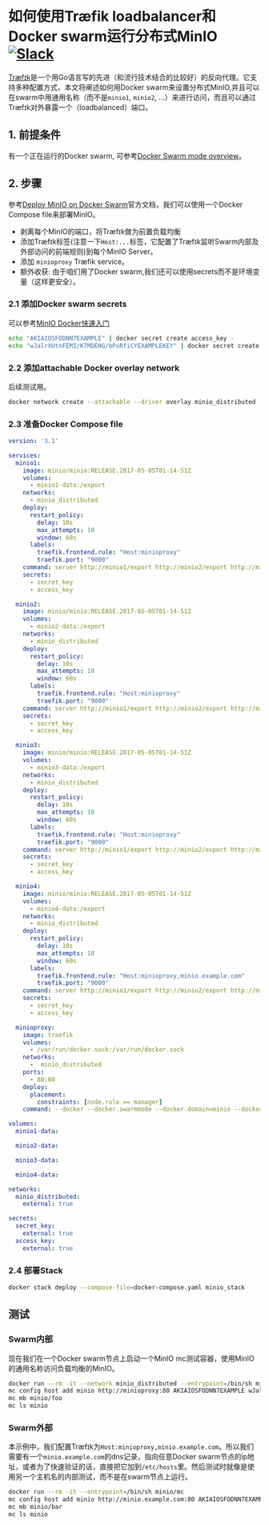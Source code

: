 # 如何使用Træfik loadbalancer和Docker swarm运行分布式MinIO [![Slack](https://slack.min.io/slack?type=svg)](https://slack.min.io)

[Træfɪk](https://traefik.io/)是一个用Go语言写的先进（和流行技术结合的比较好）的反向代理。它支持多种配置方式，本文将阐述如何用Docker swarm来设置分布式MinIO,并且可以在swarm中用通用名称（而不是`minio1`, `minio2`, ...）来进行访问，而且可以通过Træfɪk对外暴露一个（loadbalanced）端口。

## 1. 前提条件

有一个正在运行的Docker swarm, 可参考[Docker Swarm mode overview](https://docs.docker.com/engine/swarm/)。

## 2. 步骤

参考[Deploy MinIO on Docker Swarm](https://docs.min.io/docs/deploy-minio-on-docker-swarm)官方文档，我们可以使用一个Docker Compose file来部署MinIO。

* 剥离每个MinIO的端口，将Træfɪk做为前置负载均衡
* 添加Træfɪk标签(注意一下`Host:...`标签，它配置了Træfɪk监听Swarm内部及外部访问的前端规则)到每个MinIO Server。
* 添加 `minioproxy` Træfik service。
* 额外收获: 由于咱们用了Docker swarm,我们还可以使用secrets而不是环境变量（这样更安全）。

### 2.1 添加Docker swarm secrets

可以参考[MinIO Docker快速入门](https://docs.min.io/docs/minio-docker-quickstart-guide)

```sh
echo "AKIAIOSFODNN7EXAMPLE" | docker secret create access_key -
echo "wJalrXUtnFEMI/K7MDENG/bPxRfiCYEXAMPLEKEY" | docker secret create secret_key -
```

### 2.2 添加attachable Docker overlay network

后续测试用。

```sh
docker network create --attachable --driver overlay minio_distributed
```

### 2.3 准备Docker Compose file

```yml
version: '3.1'

services:
  minio1:
    image: minio/minio:RELEASE.2017-05-05T01-14-51Z
    volumes:
      - minio1-data:/export
    networks:
      - minio_distributed
    deploy:
      restart_policy:
        delay: 10s
        max_attempts: 10
        window: 60s
      labels:
        traefik.frontend.rule: "Host:minioproxy"
        traefik.port: "9000"
    command: server http://minio1/export http://minio2/export http://minio3/export http://minio4/export
    secrets:
      - secret_key
      - access_key

  minio2:
    image: minio/minio:RELEASE.2017-05-05T01-14-51Z
    volumes:
      - minio2-data:/export
    networks:
      - minio_distributed
    deploy:
      restart_policy:
        delay: 10s
        max_attempts: 10
        window: 60s
      labels:
        traefik.frontend.rule: "Host:minioproxy"
        traefik.port: "9000"
    command: server http://minio1/export http://minio2/export http://minio3/export http://minio4/export
    secrets:
      - secret_key
      - access_key

  minio3:
    image: minio/minio:RELEASE.2017-05-05T01-14-51Z
    volumes:
      - minio3-data:/export
    networks:
      - minio_distributed
    deploy:
      restart_policy:
        delay: 10s
        max_attempts: 10
        window: 60s
      labels:
        traefik.frontend.rule: "Host:minioproxy"
        traefik.port: "9000"
    command: server http://minio1/export http://minio2/export http://minio3/export http://minio4/export
    secrets:
      - secret_key
      - access_key

  minio4:
    image: minio/minio:RELEASE.2017-05-05T01-14-51Z
    volumes:
      - minio4-data:/export
    networks:
      - minio_distributed
    deploy:
      restart_policy:
        delay: 10s
        max_attempts: 10
        window: 60s
      labels:
        traefik.frontend.rule: "Host:minioproxy,minio.example.com"
        traefik.port: "9000"
    command: server http://minio1/export http://minio2/export http://minio3/export http://minio4/export
    secrets:
      - secret_key
      - access_key

  minioproxy:
    image: traefik
    volumes:
      - /var/run/docker.sock:/var/run/docker.sock
    networks:
      -  minio_distributed
    ports:
      - 80:80
    deploy:
      placement:
        constraints: [node.role == manager]
    command: --docker --docker.swarmmode --docker.domain=minio --docker.watch --web

volumes:
  minio1-data:

  minio2-data:

  minio3-data:

  minio4-data:

networks:
  minio_distributed:
    external: true

secrets:
  secret_key:
    external: true
  access_key:
    external: true
```

### 2.4 部署Stack

```sh
docker stack deploy --compose-file=docker-compose.yaml minio_stack
```

## 测试

### Swarm内部

现在我们在一个Docker swarm节点上启动一个MinIO mc测试容器，使用MinIO的通用名称访问负载均衡的MinIO。

```sh
docker run --rm -it --network minio_distributed --entrypoint=/bin/sh minio/mc
mc config host add minio http://minioproxy:80 AKIAIOSFODNN7EXAMPLE wJalrXUtnFEMI/K7MDENG/bPxRfiCYEXAMPLEKEY
mc mb minio/foo
mc ls minio
```

### Swarm外部

本示例中，我们配置Træfɪk为`Host:minioproxy,minio.example.com`。所以我们需要有一个`minio.example.com`的dns记录，指向任意Docker swarm节点的ip地址，或者为了快速验证的话，直接把它加到`/etc/hosts`里。然后测试时就像是使用另一个主机名的内部测试，而不是在swarm节点上运行。

```sh
docker run --rm -it --entrypoint=/bin/sh minio/mc
mc config host add minio http://minio.example.com:80 AKIAIOSFODNN7EXAMPLE wJalrXUtnFEMI/K7MDENG/bPxRfiCYEXAMPLEKEY
mc mb minio/bar
mc ls minio
```

